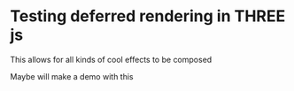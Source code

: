 # Testing deferred rendering in THREE js

This allows for all kinds of cool effects to be composed

Maybe will make a demo with this
